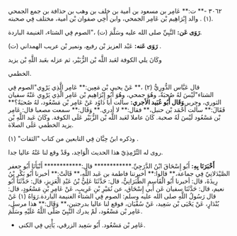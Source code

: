 ٣٠٦٢ -** ت:** عَامِر بن مسعود بن أمية بن خلف بن وهب بن حذافة بن جمع الجمحي (١) . والد إِبْرَاهِيم بْن عَامِر الجمحي، وابن أَخِي صفوان بْن أمية، مختلف فِي صحبته.

**رَوَى عَن:** النَّبِيِّ صلى الله عليه وسَلَّمَ (ت) ،"الصوم فِي الشتاء، الغنيمة الباردة.

**رَوَى عَنه:** عَبْد العزيز بْن رفيع، ونمير بْن عريب الهمداني (ت) .

وكَانَ يلي الكوفة لعَبد اللَّه بْن الزُّبَيْر، ثم عزله بعَبد اللَّهِ بْن يزيد

الخطمي.

قال عَبَّاس الدُّورِيُّ (٢) ،** عَنْ يحيى بْن مَعِين:** عَامِر الَّذِي يَرْوِي"الصوم فِي الشتاء"لَيْسَ لهُ صُحبَةٌ، وهُوَ جمحي، وهُوَ أَبُو إِبْرَاهِيم بْن عَامِر الَّذِي يَرْوِي عَنْهُ سفيان الثوري، وجرير.**وَقَال أَبُو عُبَيد الأجري:** سألت أبا دَاوُد عَنْ عَامِر بْن مَسْعُود، لهُ صُحبَةٌ؟** فَقَالَ:** سألت أَحْمَد بْن حنبل،** فقال:** لا أدري.** وَقَال:** سمعت مصعبا قال: عَامِر بْن مَسْعُود لَيْسَ لَهُ صحبة. كَانَ عاملا لعَبد اللَّه بْن الزُّبَيْر عَلَى الكوفة. وكَانَ عَبد اللَّهِ بْن يزيد الخطمي عَلَى الصلاة.

وذكره ابنُ حِبَّان فِي التابعين من كتاب "الثقات" (١) .

روى له التِّرْمِذِيّ هذا الحديث الْوَاحِد، وقَدْ وقع لنا عَنْهُ عاليا جدا.

**أَخْبَرَنَا بِهِ:** أَبُو إِسْحَاقَ ابْنُ الدَّرَجِيِّ.************ قال:************ أَنْبَأَنَا أَبُو جعفر الصَّيْدَلانِيّ فِي جماعة،** قالوا:** أخبرتنا فاطمة بن عَبد اللَّهِ،** قَالَتْ:** أخبرنا أَبُو بَكْرِ بْنُ رِيذَةَ، قال: أخبرنا أَبُو الْقَاسِمِ الطَّبَرَانِيُّ، قال: حَدَّثَنَا عَلِيُّ بْنُ عَبْدِ الْعَزِيزِ، قال: حَدَّثَنَا أَبُو نعيم، قال: حَدَّثَنَا سفيان عَن أبي إِسْحَاق، عن نُمَيْرِ بْنِ عَرِيبٍ، عَنْ عَامِرِ بْنِ مَسْعُودٍ، قال: قال رَسُولُ اللَّهِ صلى الله عليه وسلم: الصوم فِي الشتاء الغنيمة الباردة.رَوَاهُ (١) عَنْ بُنْدَارٍ، عَنْ يَحْيَى بْن سَعِيد، عَنْ سُفْيَان، فوقع لنا عاليا بدرجتين،** وَقَال:** هذا مرسل، عَامِر بْن مَسْعُود، لَمْ يدرك النَّبِيّ صَلَّى اللَّهُ عَلَيْهِ وسَلَّمَ.

- عَامِر بْن مَسْعُود. أَبُو سَعِيد الزرقي، يَأْتِي فِي الكنى.